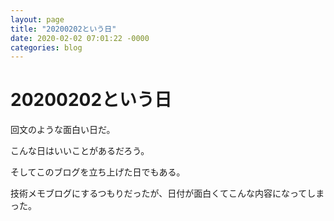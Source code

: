 ```yaml
---
layout: page
title: "20200202という日"
date: 2020-02-02 07:01:22 -0000
categories: blog
---
```


# 20200202という日
回文のような面白い日だ。

こんな日はいいことがあるだろう。

そしてこのブログを立ち上げた日でもある。

技術メモブログにするつもりだったが、日付が面白くてこんな内容になってしまった。
